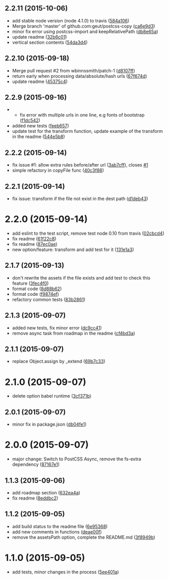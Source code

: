 <a name="2.2.11"></a>
## 2.2.11 (2015-10-06)


* add stable node version (node 4.1.0) to travis ([584a106](https://github.com/geut/postcss-copy/commit/584a106))
* Merge branch 'master' of github.com:geut/postcss-copy ([ca6e9d3](https://github.com/geut/postcss-copy/commit/ca6e9d3))
* minor fix error using postcss-import and keepRelativePath ([db8e65a](https://github.com/geut/postcss-copy/commit/db8e65a))
* update readme ([32b6c01](https://github.com/geut/postcss-copy/commit/32b6c01))
* vertical section contents ([54da3d4](https://github.com/geut/postcss-copy/commit/54da3d4))



<a name="2.2.10"></a>
## 2.2.10 (2015-09-18)


* Merge pull request #2 from wbinnssmith/patch-1 ([d8107ff](https://github.com/geut/postcss-copy/commit/d8107ff))
* return early when processing data/absolute/hash urls ([67f674d](https://github.com/geut/postcss-copy/commit/67f674d))
* update readme ([45375c4](https://github.com/geut/postcss-copy/commit/45375c4))



<a name="2.2.9"></a>
## 2.2.9 (2015-09-16)


* - fix error with multiple urls in one line, e.g fonts of bootstrap ([f1dc542](https://github.com/geut/postcss-copy/commit/f1dc542))
* added new tests ([feeb657](https://github.com/geut/postcss-copy/commit/feeb657))
* update test for the transform function, update example of the transform in the readme ([544e5b8](https://github.com/geut/postcss-copy/commit/544e5b8))



<a name="2.2.2"></a>
## 2.2.2 (2015-09-14)


* fix issue #1: allow extra rules before/after url ([3ab7cff](https://github.com/geut/postcss-copy/commit/3ab7cff)), closes [#1](https://github.com/geut/postcss-copy/issues/1)
* simple refactory in copyFile func ([40c3f88](https://github.com/geut/postcss-copy/commit/40c3f88))



<a name="2.2.1"></a>
## 2.2.1 (2015-09-14)


* fix issue: transform if the file not exist in the dest path ([d1deb43](https://github.com/geut/postcss-copy/commit/d1deb43))



<a name="2.2.0"></a>
# 2.2.0 (2015-09-14)


* add eslint to the test script, remove test node 0.10 from travis ([02cbcd4](https://github.com/geut/postcss-copy/commit/02cbcd4))
* fix readme ([61f22c8](https://github.com/geut/postcss-copy/commit/61f22c8))
* fix readme ([87ec0ae](https://github.com/geut/postcss-copy/commit/87ec0ae))
* new option/feature: transform and add test for it ([131e1a3](https://github.com/geut/postcss-copy/commit/131e1a3))



<a name="2.1.7"></a>
## 2.1.7 (2015-09-13)


* don't rewrite the assets if the file exists and add test to check this feature ([3fec4f0](https://github.com/geut/postcss-copy/commit/3fec4f0))
* format code ([8d88b62](https://github.com/geut/postcss-copy/commit/8d88b62))
* format code ([f9874ef](https://github.com/geut/postcss-copy/commit/f9874ef))
* refactory common tests ([83b2861](https://github.com/geut/postcss-copy/commit/83b2861))



<a name="2.1.3"></a>
## 2.1.3 (2015-09-07)


* added new tests, fix minor error ([dc9cc41](https://github.com/geut/postcss-copy/commit/dc9cc41))
* remove async task from roadmap in the readme ([cf4bd3a](https://github.com/geut/postcss-copy/commit/cf4bd3a))



<a name="2.1.1"></a>
## 2.1.1 (2015-09-07)


* replace Object.assign by _extend ([69b7c33](https://github.com/geut/postcss-copy/commit/69b7c33))



<a name="2.1.0"></a>
# 2.1.0 (2015-09-07)


* delete option babel runtime ([3cf371b](https://github.com/geut/postcss-copy/commit/3cf371b))



<a name="2.0.1"></a>
## 2.0.1 (2015-09-07)


* minor fix in package.json ([db04fe1](https://github.com/geut/postcss-copy/commit/db04fe1))



<a name="2.0.0"></a>
# 2.0.0 (2015-09-07)


* major change: Switch to PostCSS Async, remove the fs-extra dependency ([87167e1](https://github.com/geut/postcss-copy/commit/87167e1))



<a name="1.1.3"></a>
## 1.1.3 (2015-09-06)


* add roadmap section ([632ea4a](https://github.com/geut/postcss-copy/commit/632ea4a))
* fix readme ([8eddbc2](https://github.com/geut/postcss-copy/commit/8eddbc2))



<a name="1.1.2"></a>
## 1.1.2 (2015-09-05)


* add build status to the readme file ([6e95368](https://github.com/geut/postcss-copy/commit/6e95368))
* add new comments in functions ([deae00f](https://github.com/geut/postcss-copy/commit/deae00f))
* remove the assetsPath option, complete the README.md ([3f8949b](https://github.com/geut/postcss-copy/commit/3f8949b))



<a name="1.1.0"></a>
# 1.1.0 (2015-09-05)


* add tests, minor changes in the process ([5ee401a](https://github.com/geut/postcss-copy/commit/5ee401a))
